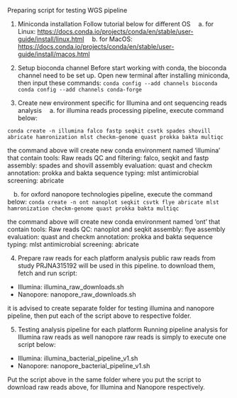 Preparing script for testing WGS pipeline
1. Miniconda installation
Follow tutorial below for different OS
 a. for Linux: https://docs.conda.io/projects/conda/en/stable/user-guide/install/linux.html
 b. for MacOS: https://docs.conda.io/projects/conda/en/stable/user-guide/install/macos.html
 
2. Setup bioconda channel
Before start working with conda, the bioconda channel need to be set up. Open new terminal after installing miniconda, then input these commands:
```conda config --add channels bioconda```
```conda config --add channels conda-forge```

3. Create new environment specific for Illumina and ont sequencing reads analysis
 a. for illumina reads processing pipeline, execute command below: 
```
conda create -n illumina falco fastp seqkit csvtk spades shovill abricate hamronization mlst checkm-genome quast prokka bakta multiqc
```

the command above will create new conda environment named ‘illumina’ that contain tools:
Raw reads QC and filtering: falco, seqkit and fastp
assembly: spades and shovill
assembly evaluation: quast and checkm
annotation: prokka and bakta
sequence typing: mlst
antimicrobial screening: abricate

 b. for oxford nanopore technologies pipeline, execute the command below:
```conda create -n ont nanoplot seqkit csvtk flye abricate mlst hamronization checkm-genome quast prokka bakta multiqc```

the command above will create new conda environment named ‘ont’ that contain tools:
Raw reads QC: nanoplot and seqkit
assembly: flye
assembly evaluation: quast and checkm
annotation: prokka and bakta
sequence typing: mlst
antimicrobial screening: abricate

4. Prepare raw reads for each platform analysis
  public raw reads from study PRJNA315192 will be used in this pipeline. to download them, fetch and run script:
- Illumina: illumina_raw_downloads.sh
- Nanopore: nanopore_raw_downloads.sh

it is advised to create separate folder for testing illumina and nanopore pipeline, then put each of the script above to respective folder.

5. Testing analysis pipeline for each platform
Running pipeline analysis for Illumina raw reads as well nanopore raw reads is simply to execute one script below:
- Illumina: illumina_bacterial_pipeline_v1.sh
- Nanopore: nanopore_bacterial_pipeline_v1.sh

Put the script above in the same folder where you put the script to download raw reads above, for Illumina and Nanopore respectively.
